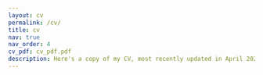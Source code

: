 ```yaml
---
layout: cv
permalink: /cv/
title: cv
nav: true
nav_order: 4
cv_pdf: cv_pdf.pdf
description: Here's a copy of my CV, most recently updated in April 2024.
---
```

